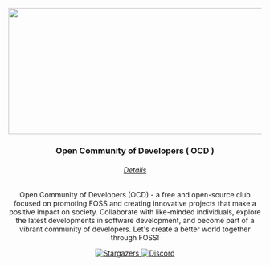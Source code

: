 <p align="center">
  <img align="center" width="585" height="250" src="https://user-images.githubusercontent.com/107239398/236382393-3c160c87-25b2-4aaf-9dd4-34a2a3a1b35d.png">
</p>

<h3 align="center">Open Community of Developers ( OCD )</h3>

<h6 align="center">
  <a href="#">
    Details
  </a>
</h6>

<p align="center"> Open Community of Developers (OCD) - a free and open-source club focused on promoting FOSS and creating innovative projects that make a positive impact on society. Collaborate with like-minded individuals, explore the latest developments in software development, and become part of a vibrant community of developers. Let's create a better world together through FOSS!</p>

<p align="center">
  <a href="https://github.com/">
    <img
      alt="Stargazers"
      src="https://img.shields.io/github/last-commit/Open-Community-of-Developers/.github?color=19bcb4&logoColor=1a1e24&style=for-the-badge"
    >
  </a>
<!--   <a href="#">
    <img
      alt="Issues"
      src="https://img.shields.io/github/issues/Open-Community-of-Developers/#?style=for-the-badge&logo=gitbook&color=70a5eb&logoColor=b6beca&labelColor=1a1e24"
    >
  </a> -->
  <a href="https://discord.gg/3N3urAvx3t">
    <img
      alt="Discord"
      src="https://img.shields.io/discord/1084115052149362688?style=for-the-badge&logo=discord&color=00fff3&logoColor=b6beca&labelColor=1a1e24"
    >
  </a>
</p>
